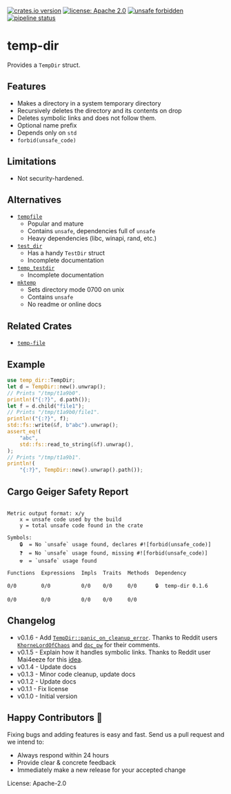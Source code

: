 [![crates.io version](https://img.shields.io/crates/v/temp-dir.svg)](https://crates.io/crates/temp-dir)
[![license: Apache 2.0](https://gitlab.com/leonhard-llc/ops/-/raw/main/license-apache-2.0.svg)](https://gitlab.com/leonhard-llc/ops/-/raw/main/temp-dir/LICENSE)
[![unsafe forbidden](https://gitlab.com/leonhard-llc/ops/-/raw/main/unsafe-forbidden.svg)](https://github.com/rust-secure-code/safety-dance/)
[![pipeline status](https://gitlab.com/leonhard-llc/ops/badges/main/pipeline.svg)](https://gitlab.com/leonhard-llc/ops/-/pipelines)

# temp-dir

Provides a `TempDir` struct.

## Features
- Makes a directory in a system temporary directory
- Recursively deletes the directory and its contents on drop
- Deletes symbolic links and does not follow them.
- Optional name prefix
- Depends only on `std`
- `forbid(unsafe_code)`

## Limitations
- Not security-hardened.

## Alternatives
- [`tempfile`](https://crates.io/crates/tempfile)
  - Popular and mature
  - Contains `unsafe`, dependencies full of `unsafe`
  - Heavy dependencies (libc, winapi, rand, etc.)
- [`test_dir`](https://crates.io/crates/test_dir)
  - Has a handy `TestDir` struct
  - Incomplete documentation
- [`temp_testdir`](https://crates.io/crates/temp_testdir)
  - Incomplete documentation
- [`mktemp`](https://crates.io/crates/mktemp)
  - Sets directory mode 0700 on unix
  - Contains `unsafe`
  - No readme or online docs

## Related Crates
- [`temp-file`](https://crates.io/crates/temp-file)

## Example
```rust
use temp_dir::TempDir;
let d = TempDir::new().unwrap();
// Prints "/tmp/t1a9b0".
println!("{:?}", d.path());
let f = d.child("file1");
// Prints "/tmp/t1a9b0/file1".
println!("{:?}", f);
std::fs::write(&f, b"abc").unwrap();
assert_eq!(
    "abc",
    std::fs::read_to_string(&f).unwrap(),
);
// Prints "/tmp/t1a9b1".
println!(
    "{:?}", TempDir::new().unwrap().path());
```

## Cargo Geiger Safety Report
```

Metric output format: x/y
    x = unsafe code used by the build
    y = total unsafe code found in the crate

Symbols: 
    🔒  = No `unsafe` usage found, declares #![forbid(unsafe_code)]
    ❓  = No `unsafe` usage found, missing #![forbid(unsafe_code)]
    ☢️  = `unsafe` usage found

Functions  Expressions  Impls  Traits  Methods  Dependency

0/0        0/0          0/0    0/0     0/0      🔒  temp-dir 0.1.6

0/0        0/0          0/0    0/0     0/0    

```
## Changelog
- v0.1.6 - Add
    [`TempDir::panic_on_cleanup_error`](https://docs.rs/temp-dir/latest/temp_dir/struct.TempDir.html#method.panic_on_cleanup_error).
    Thanks to Reddit users
    [`KhorneLordOfChaos`](https://www.reddit.com/r/rust/comments/ma6y0x/tempdir_simple_temporary_directory_with_cleanup/grsb5s3/)
    and
    [`dpc_pw`](https://www.reddit.com/r/rust/comments/ma6y0x/tempdir_simple_temporary_directory_with_cleanup/gru26df/)
    for their comments.
- v0.1.5 - Explain how it handles symbolic links.
  Thanks to Reddit user Mai4eeze for this
  [idea](https://www.reddit.com/r/rust/comments/ma6y0x/tempdir_simple_temporary_directory_with_cleanup/grsoz2g/).
- v0.1.4 - Update docs
- v0.1.3 - Minor code cleanup, update docs
- v0.1.2 - Update docs
- v0.1.1 - Fix license
- v0.1.0 - Initial version

## Happy Contributors 🙂
Fixing bugs and adding features is easy and fast.
Send us a pull request and we intend to:
- Always respond within 24 hours
- Provide clear & concrete feedback
- Immediately make a new release for your accepted change

License: Apache-2.0
